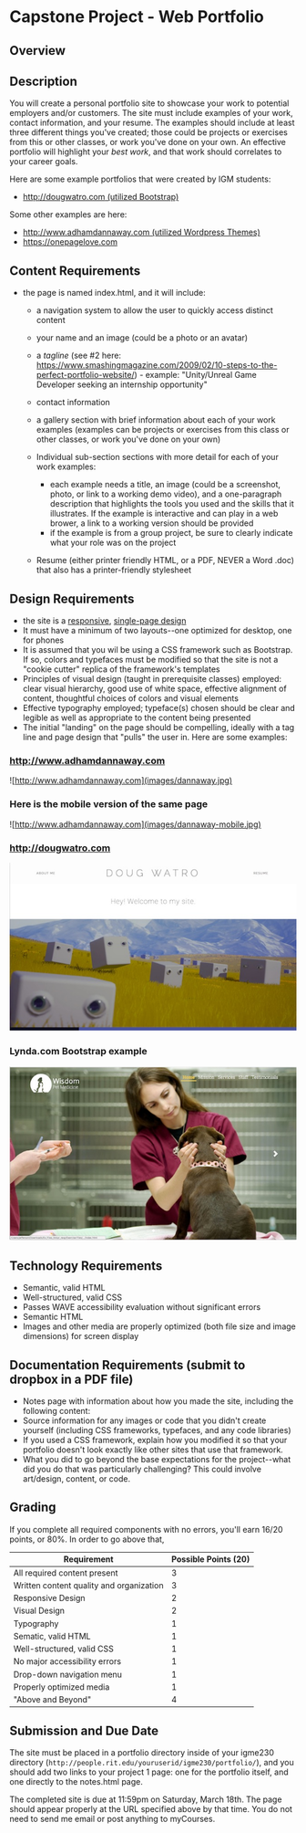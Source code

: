 # Capstone Project - Web Portfolio
## Overview

## Description
You will create a personal portfolio site to showcase your work to potential employers and/or customers. The site must include examples of your work, contact information, and your resume. The examples should include at least three different things you've created; those could be projects or exercises from this or other classes, or work you've done on your own. An effective portfolio will highlight your *best work*, and that work should correlates to your career goals. 

Here are some example portfolios that were created by IGM students:

- [http://dougwatro.com (utilized Bootstrap)](http://dougwatro.com)

Some other examples are here:

- [http://www.adhamdannaway.com (utilized Wordpress Themes)](http://www.adhamdannaway.com)
- https://onepagelove.com

## Content Requirements
- the page is named index.html, and it will include:
  - a navigation system to allow the user to quickly access distinct content
  - your name and an image (could be a photo or an avatar)
  - a *tagline* (see #2 here: https://www.smashingmagazine.com/2009/02/10-steps-to-the-perfect-portfolio-website/) - example: "Unity/Unreal Game Developer seeking an internship opportunity" 
  - contact information
  - a gallery section with brief information about each of your work examples (examples can be projects or exercises from this class or other classes, or work you've done on your own)
  - Individual sub-section sections with more detail for each of your work examples:
    - each example needs a title, an image (could be a screenshot, photo, or link to a working demo video), and a one-paragraph description that highlights the tools you used and the skills that it illustrates. If the example is interactive and can play in a web brower, a link to a working version should be provided
    - if the example is from a group project, be sure to clearly indicate what your role was on the project

  - Resume (either printer friendly HTML, or a PDF, NEVER a Word .doc) that also has a printer-friendly stylesheet

## Design Requirements
- the site is a [responsive](https://en.wikipedia.org/wiki/Responsive_web_design), [single-page design](https://en.wikipedia.org/wiki/Single-page_application)
- It must have a minimum of two layouts--one optimized for desktop, one for phones
- It is assumed that you wil be using a CSS framework such as Bootstrap. If so, colors and typefaces must be modified so that the site is not a "cookie cutter" replica of the framework's templates
- Principles of visual design (taught in prerequisite classes) employed: clear visual hierarchy, good use of white space, effective alignment of content, thoughtful choices of colors and visual elements
- Effective typography employed; typeface(s) chosen should be clear and legible as well as appropriate to the content being presented
- The initial "landing" on the page should be compelling, ideally with a tag line and page design that "pulls" the user in. 
Here are some examples:

### http://www.adhamdannaway.com
![http://www.adhamdannaway.com](images/dannaway.jpg)


### Here is the mobile version of the same page
![http://www.adhamdannaway.com](images/dannaway-mobile.jpg)


### http://dougwatro.com
![dougwatro.com](images/watro.jpg)


### Lynda.com Bootstrap example
![Lynda.com Bootstrap example](images/wisdom-pet-medicine.jpg)


## Technology Requirements
- Semantic, valid HTML
- Well-structured, valid CSS
- Passes WAVE accessibility evaluation without significant errors 
- Semantic HTML
- Images and other media are properly optimized (both file size and image dimensions) for screen display

## Documentation Requirements (submit to dropbox in a PDF file)
- Notes page with information about how you made the site, including the following content: 
- Source information for any images or code that you didn't create yourself (including CSS frameworks, typefaces, and any code libraries)
- If you used a CSS framework, explain how you modified it so that your portfolio doesn't look exactly like other sites that use that framework. 
- What you did to go beyond the base expectations for the project--what did you do that was particularly challenging? This could involve art/design, content, or code. 


## Grading
If you complete all required components with no errors, you'll earn 16/20 points, or 80%. In order to go above that, 

Requirement | Possible Points (20) |
----------- | --------------- |
All required content present | 3 |
Written content quality and organization | 3 |
Responsive Design | 2 |
Visual Design | 2 |
Typography | 1 |
Sematic, valid HTML | 1 |
Well-structured, valid CSS | 1 |
No major accessibility errors | 1|
Drop-down navigation menu | 1 |
Properly optimized media | 1 |
"Above and Beyond" | 4 |


## Submission and Due Date
The site must be placed in a portfolio directory inside of your igme230 directory (`http://people.rit.edu/youruserid/igme230/portfolio/`), and you should add two links to your project 1 page: one for the portfolio itself, and one directly to the notes.html page. 

The completed site is due at 11:59pm on Saturday, March 18th. The page should appear properly at the URL specified above by that time. You do not need to send me email or post anything to myCourses.
